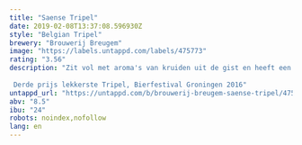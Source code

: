 ```yaml
---
title: "Saense Tripel"
date: 2019-02-08T13:37:08.596930Z
style: "Belgian Tripel"
brewery: "Brouwerij Breugem"
image: "https://labels.untappd.com/labels/475773"
rating: "3.56"
description: "Zit vol met aroma's van kruiden uit de gist en heeft een fris citrusachtig karakter uit een mengsel van Amerikaanse en Duitse hopsoorten. Een intense en complexe Nederlandse tripel die toch makkelijk drinkt.   Derde prijs lekkerste Tripel, Bierfestival Groningen 2016"
untappd_url: "https://untappd.com/b/brouwerij-breugem-saense-tripel/475773"
abv: "8.5"
ibu: "24"
robots: noindex,nofollow
lang: en
---
```

